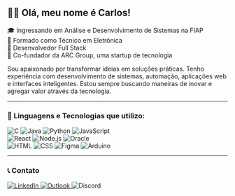 ## 👨‍💻 Olá, meu nome é Carlos!  

🎓 Ingressando em Análise e Desenvolvimento de Sistemas na FIAP
<br>
🔧 Formado como Técnico em Eletrônica
<br>
🧩 Desenvolvedor Full Stack
<br>
🚀 Co-fundador da ARC Group, uma startup de tecnologia
<br>

Sou apaixonado por transformar ideias em soluções práticas. Tenho experiência com desenvolvimento de sistemas, automação, aplicações web e interfaces inteligentes. Estou sempre buscando maneiras de inovar e agregar valor através da tecnologia.

---


### 🧠 Linguagens e Tecnologias que utilizo:

<div style="inline_block">
  <img alt="C" src="https://img.shields.io/badge/C-00000F?style=for-the-badge&logo=c&logoColor=white">
  <img alt="Java" src="https://img.shields.io/badge/Java-00000F?style=for-the-badge&logo=java&logoColor=white">
  <img alt="Python" src="https://img.shields.io/badge/Python-00000F?style=for-the-badge&logo=python&logoColor=white">
  <img alt="JavaScript" src="https://img.shields.io/badge/JavaScript-00000F?style=for-the-badge&logo=javascript&logoColor=white">
</div>

<div style="inline_block">
  <img alt="React" src="https://img.shields.io/badge/React-00000F?style=for-the-badge&logo=react&logoColor=white">
  <img alt="Node.js" src="https://img.shields.io/badge/Node.js-00000F?style=for-the-badge&logo=node.js&logoColor=white">
  <img alt="Oracle" src="https://img.shields.io/badge/Oracle-00000F?style=for-the-badge&logo=oracle&logoColor=white">
</div>

<div style="inline_block">
  <img alt="HTML" src="https://img.shields.io/badge/HTML5-00000F?style=for-the-badge&logo=html5&logoColor=white">
  <img alt="CSS" src="https://img.shields.io/badge/CSS3-00000F?style=for-the-badge&logo=css3&logoColor=white">
  <img alt="Figma" src="https://img.shields.io/badge/Figma-00000F?style=for-the-badge&logo=figma&logoColor=white">
  <img alt="Arduino" src="https://img.shields.io/badge/Arduino-00000F?style=for-the-badge&logo=arduino&logoColor=white">
</div>

---

### 📞 Contato

<p align="left">
  <a href="https://www.linkedin.com/in/carlosclementino" title="LinkedIn">
    <img src="https://img.shields.io/badge/LinkedIn-0A66C2?style=for-the-badge&logo=linkedin&logoColor=white" alt="LinkedIn"/>
  </a>

  <a href="mailto:carlossantiagoclementino36@gmail.com" title="Email">
    <img src="https://img.shields.io/badge/Email-0A66C2?style=for-the-badge&logo=microsoftoutlook&logoColor=white" alt="Outlook"/>
  </a>

  <img src="https://img.shields.io/badge/Discord-mistercharles-0A66C2?style=for-the-badge&logoColor=white" alt="Discord"/>
</p>
